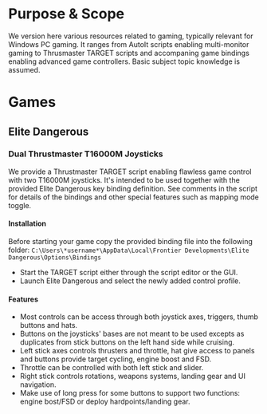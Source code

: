 # Purpose & Scope
We version here various resources related to gaming, typically relevant for Windows PC gaming. 
It ranges from AutoIt scripts enabling multi-monitor gaming to Thrusmaster TARGET scripts and accompaning game bindings enabling advanced game controllers. Basic subject topic knowledge is assumed.

# Games
## Elite Dangerous
### Dual Thrustmaster T16000M Joysticks
We provide a Thrustmaster TARGET script enabling flawless game control with two T16000M joysticks.
It's intended to be used together with the provided Elite Dangerous key binding definition.
See comments in the script for details of the bindings and other special features such as mapping mode toggle.

#### Installation
Before starting your game copy the provided binding file into the following folder:
`C:\Users\*username*\AppData\Local\Frontier Developments\Elite Dangerous\Options\Bindings`
* Start the TARGET script either through the script editor or the GUI.
* Launch Elite Dangerous and select the newly added control profile.

#### Features
* Most controls can be access through both joystick axes, triggers, thumb buttons and hats.
* Buttons on the joysticks' bases are not meant to be used excepts as duplicates from stick buttons on the left hand side while cruising.
* Left stick axes controls thrusters and throttle, hat give access to panels and buttons provide target cycling, engine boost and FSD.
* Throttle can be controlled with both left stick and slider.
* Right stick controls rotations, weapons systems, landing gear and UI navigation.
* Make use of long press for some buttons to support two functions: engine bost/FSD or deploy hardpoints/landing gear. 
